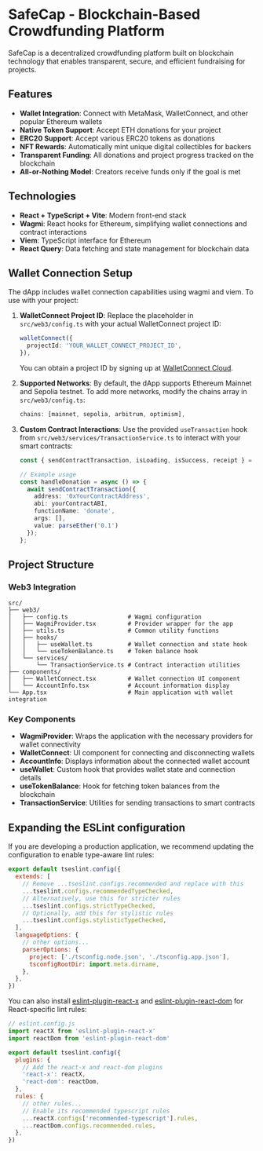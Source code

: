 # SafeCap - Blockchain-Based Crowdfunding Platform

SafeCap is a decentralized crowdfunding platform built on blockchain technology that enables transparent, secure, and efficient fundraising for projects.

## Features

- **Wallet Integration**: Connect with MetaMask, WalletConnect, and other popular Ethereum wallets
- **Native Token Support**: Accept ETH donations for your project
- **ERC20 Support**: Accept various ERC20 tokens as donations
- **NFT Rewards**: Automatically mint unique digital collectibles for backers
- **Transparent Funding**: All donations and project progress tracked on the blockchain
- **All-or-Nothing Model**: Creators receive funds only if the goal is met

## Technologies

- **React + TypeScript + Vite**: Modern front-end stack
- **Wagmi**: React hooks for Ethereum, simplifying wallet connections and contract interactions
- **Viem**: TypeScript interface for Ethereum
- **React Query**: Data fetching and state management for blockchain data

## Wallet Connection Setup

The dApp includes wallet connection capabilities using wagmi and viem. To use with your project:

1. **WalletConnect Project ID**: Replace the placeholder in `src/web3/config.ts` with your actual WalletConnect project ID:
   ```ts
   walletConnect({
     projectId: 'YOUR_WALLET_CONNECT_PROJECT_ID',
   }),
   ```
   You can obtain a project ID by signing up at [WalletConnect Cloud](https://cloud.walletconnect.com/).

2. **Supported Networks**: By default, the dApp supports Ethereum Mainnet and Sepolia testnet. To add more networks, modify the chains array in `src/web3/config.ts`:
   ```ts
   chains: [mainnet, sepolia, arbitrum, optimism],
   ```

3. **Custom Contract Interactions**: Use the provided `useTransaction` hook from `src/web3/services/TransactionService.ts` to interact with your smart contracts:
   ```ts
   const { sendContractTransaction, isLoading, isSuccess, receipt } = useTransaction();
   
   // Example usage
   const handleDonation = async () => {
     await sendContractTransaction({
       address: '0xYourContractAddress',
       abi: yourContractABI,
       functionName: 'donate',
       args: [],
       value: parseEther('0.1')
     });
   };
   ```

## Project Structure

### Web3 Integration
```
src/
├── web3/
│   ├── config.ts                 # Wagmi configuration
│   ├── WagmiProvider.tsx         # Provider wrapper for the app
│   ├── utils.ts                  # Common utility functions
│   ├── hooks/
│   │   ├── useWallet.ts          # Wallet connection and state hook
│   │   └── useTokenBalance.ts    # Token balance hook
│   └── services/
│       └── TransactionService.ts # Contract interaction utilities
├── components/
│   ├── WalletConnect.tsx         # Wallet connection UI component
│   └── AccountInfo.tsx           # Account information display
└── App.tsx                       # Main application with wallet integration
```

### Key Components

- **WagmiProvider**: Wraps the application with the necessary providers for wallet connectivity
- **WalletConnect**: UI component for connecting and disconnecting wallets
- **AccountInfo**: Displays information about the connected wallet account
- **useWallet**: Custom hook that provides wallet state and connection details
- **useTokenBalance**: Hook for fetching token balances from the blockchain
- **TransactionService**: Utilities for sending transactions to smart contracts

## Expanding the ESLint configuration

If you are developing a production application, we recommend updating the configuration to enable type-aware lint rules:

```js
export default tseslint.config({
  extends: [
    // Remove ...tseslint.configs.recommended and replace with this
    ...tseslint.configs.recommendedTypeChecked,
    // Alternatively, use this for stricter rules
    ...tseslint.configs.strictTypeChecked,
    // Optionally, add this for stylistic rules
    ...tseslint.configs.stylisticTypeChecked,
  ],
  languageOptions: {
    // other options...
    parserOptions: {
      project: ['./tsconfig.node.json', './tsconfig.app.json'],
      tsconfigRootDir: import.meta.dirname,
    },
  },
})
```

You can also install [eslint-plugin-react-x](https://github.com/Rel1cx/eslint-react/tree/main/packages/plugins/eslint-plugin-react-x) and [eslint-plugin-react-dom](https://github.com/Rel1cx/eslint-react/tree/main/packages/plugins/eslint-plugin-react-dom) for React-specific lint rules:

```js
// eslint.config.js
import reactX from 'eslint-plugin-react-x'
import reactDom from 'eslint-plugin-react-dom'

export default tseslint.config({
  plugins: {
    // Add the react-x and react-dom plugins
    'react-x': reactX,
    'react-dom': reactDom,
  },
  rules: {
    // other rules...
    // Enable its recommended typescript rules
    ...reactX.configs['recommended-typescript'].rules,
    ...reactDom.configs.recommended.rules,
  },
})
```
